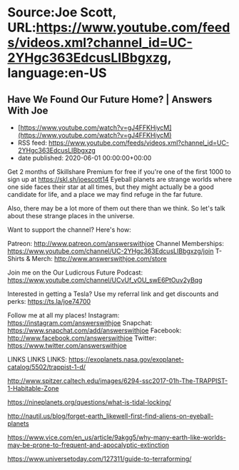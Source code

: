 # Source:Joe Scott, URL:https://www.youtube.com/feeds/videos.xml?channel_id=UC-2YHgc363EdcusLIBbgxzg, language:en-US

## Have We Found Our Future Home? | Answers With Joe
 - [https://www.youtube.com/watch?v=gJ4FFKHiycM](https://www.youtube.com/watch?v=gJ4FFKHiycM)
 - RSS feed: https://www.youtube.com/feeds/videos.xml?channel_id=UC-2YHgc363EdcusLIBbgxzg
 - date published: 2020-06-01 00:00:00+00:00

Get 2 months of Skillshare Premium for free if you're one of the first 1000 to sign up at https://skl.sh/joescott14
Eyeball planets are strange worlds where one side faces their star at all times, but they might actually be a good candidate for life, and a place we may find refuge in the far future. 

Also, there may be a lot more of them out there than we think. So let's talk about these strange places in the universe.


Want to support the channel? Here's how:

Patreon: http://www.patreon.com/answerswithjoe
Channel Memberships: https://www.youtube.com/channel/UC-2YHgc363EdcusLIBbgxzg/join
T-Shirts & Merch: http://www.answerswithjoe.com/store

Join me on the Our Ludicrous Future Podcast:
https://www.youtube.com/channel/UCvUf_yOU_swE6PtOuv2yBqg

Interested in getting a Tesla? Use my referral link and get discounts and perks:
https://ts.la/joe74700

Follow me at all my places!
Instagram: https://instagram.com/answerswithjoe
Snapchat: https://www.snapchat.com/add/answerswithjoe
Facebook: http://www.facebook.com/answerswithjoe
Twitter: https://www.twitter.com/answerswithjoe

LINKS LINKS LINKS:
https://exoplanets.nasa.gov/exoplanet-catalog/5502/trappist-1-d/

http://www.spitzer.caltech.edu/images/6294-ssc2017-01h-The-TRAPPIST-1-Habitable-Zone

https://nineplanets.org/questions/what-is-tidal-locking/

http://nautil.us/blog/forget-earth_likewell-first-find-aliens-on-eyeball-planets

https://www.vice.com/en_us/article/9akgg5/why-many-earth-like-worlds-may-be-prone-to-frequent-and-apocalyptic-extinction

https://www.universetoday.com/127311/guide-to-terraforming/

